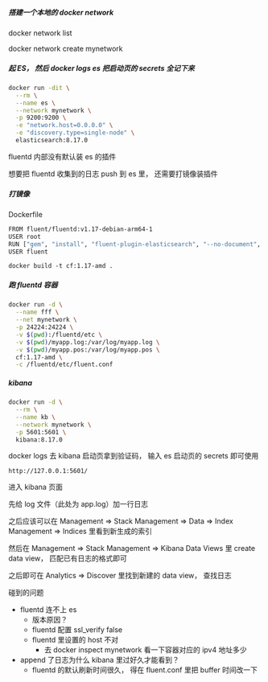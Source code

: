 ##### 搭建一个本地的 docker network

docker network list

docker network create mynetwork

##### 起 ES， 然后 docker logs es 把启动页的 secrets 全记下来

```sh
docker run -dit \
  --rm \
  --name es \
  --network mynetwork \
  -p 9200:9200 \
  -e "network.host=0.0.0.0" \
  -e "discovery.type=single-node" \
  elasticsearch:8.17.0
```





fluentd 内部没有默认装 es 的插件

想要把 fluentd 收集到的日志 push 到 es 里， 还需要打镜像装插件

##### 打镜像

Dockerfile

```sh
FROM fluent/fluentd:v1.17-debian-arm64-1
USER root
RUN ["gem", "install", "fluent-plugin-elasticsearch", "--no-document", "--version", "5.4.3"]
USER fluent
```

```
docker build -t cf:1.17-amd .
```

##### 跑 fluentd 容器

```sh
docker run -d \
  --name fff \
  --net mynetwork \
  -p 24224:24224 \
  -v $(pwd):/fluentd/etc \
  -v $(pwd)/myapp.log:/var/log/myapp.log \
  -v $(pwd)/myapp.pos:/var/log/myapp.pos \
  cf:1.17-amd \
  -c /fluentd/etc/fluent.conf

```



##### kibana

```sh
docker run -d \
  --rm \
  --name kb \
  --network mynetwork \
  -p 5601:5601 \
  kibana:8.17.0

```



docker logs 去 kibana 启动页拿到验证码， 输入 es 启动页的 secrets 即可使用

```
http://127.0.0.1:5601/
```



进入 kibana 页面

先给 log 文件（此处为 app.log）加一行日志

之后应该可以在 Management => Stack Management => Data => Index Management => Indices 里看到新生成的索引

然后在 Management => Stack Management => Kibana Data Views 里 create data view， 匹配已有日志的格式即可

之后即可在 Analytics => Discover 里找到新建的 data view， 查找日志



碰到的问题

- fluentd 连不上 es
  - 版本原因？
  - fluentd 配置 ssl_verify false
  - fluentd 里设置的 host 不对
    - 去 docker inspect mynetwork 看一下容器对应的 ipv4 地址多少
- append 了日志为什么 kibana 里过好久才能看到？
  - fluentd 的默认刷新时间很久， 得在 fluent.conf 里把 buffer 时间改一下
